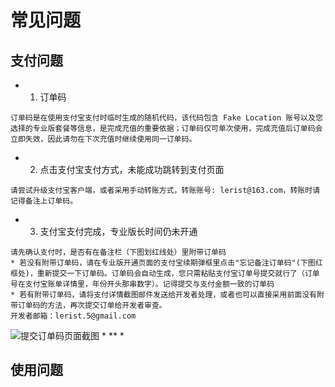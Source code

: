 # 常见问题
## 支付问题
* 1. 订单码
```
订单码是在使用支付宝支付时临时生成的随机代码，该代码包含 Fake Location 账号以及您选择的专业版套餐等信息，是完成充值的重要依据；订单码仅可单次使用，完成充值后订单码会立即失效，因此请勿在下次充值时继续使用同一订单码。
```
* 2. 点击支付宝支付方式，未能成功跳转到支付页面
```
请尝试升级支付宝客户端，或者采用手动转账方式，转账账号: lerist@163.com，转账时请记得备注上订单码。
```
* 3. 支付宝支付完成，专业版长时间仍未开通
```
请先确认支付时，是否有在备注栏（下图划红线处）里附带订单码
* 若没有附带订单码，请在专业版开通页面的支付宝续期弹框里点击"忘记备注订单码"(下图红框处)，重新提交一下订单码。订单码会自动生成，您只需粘贴支付宝订单号提交就行了（订单号在支付宝账单详情里，年份开头那串数字）。记得提交与支付金额一致的订单码
* 若有附带订单码，请将支付详情截图邮件发送给开发者处理，或者也可以直接采用前面没有附带订单码的方法，再次提交订单给开发者审查。
开发者邮箱：lerist.5@gmail.com
```
![提交订单码页面截图](https://raw.githubusercontent.com/Lerist/fakelocation.github.io/master/FAQ/zh/img/IMG_20190427_041839.jpg)
*
**
* 
## 使用问题